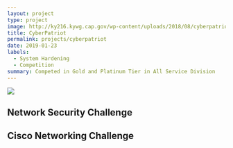 ```yaml
---
layout: project
type: project
image: http://ky216.kywg.cap.gov/wp-content/uploads/2018/08/cyberpatriotr.png
title: CyberPatriot
permalink: projects/cyberpatriot
date: 2019-01-23
labels:
  - System Hardening
  - Competition
summary: Competed in Gold and Platinum Tier in All Service Division
---
```

<img class="ui medium right floated rounded image" src="http://ky216.kywg.cap.gov/wp-content/uploads/2018/08/cyberpatriotr.png">

## Network Security Challenge

## Cisco Networking Challenge
